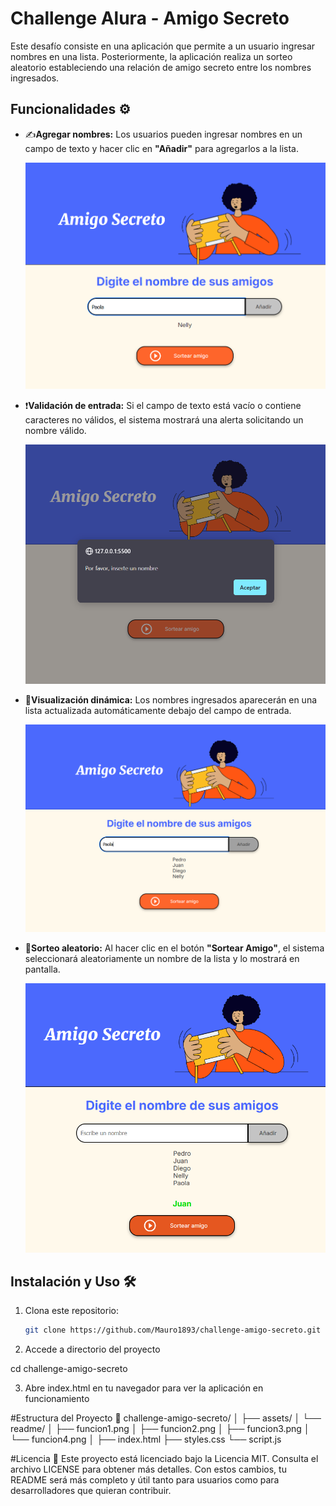 # Challenge Alura - Amigo Secreto

Este desafío consiste en una aplicación que permite a un usuario ingresar nombres en una lista. Posteriormente, la aplicación realiza un sorteo aleatorio estableciendo una relación de amigo secreto entre los nombres ingresados.

## Funcionalidades ⚙️

- ✍️**Agregar nombres:** Los usuarios pueden ingresar nombres en un campo de texto y hacer clic en **"Añadir"** para agregarlos a la lista.
  
  ![Agregar nombre](./assets/readme/funcion1.png)

- ❗**Validación de entrada:** Si el campo de texto está vacío o contiene caracteres no válidos, el sistema mostrará una alerta solicitando un nombre válido.
  
  ![Alerta de validación](./assets/readme/funcion2.png)

- 👀**Visualización dinámica:** Los nombres ingresados aparecerán en una lista actualizada automáticamente debajo del campo de entrada.
  
  ![Lista de nombres](./assets/readme/funcion3.png)

- 🎲**Sorteo aleatorio:** Al hacer clic en el botón **"Sortear Amigo"**, el sistema seleccionará aleatoriamente un nombre de la lista y lo mostrará en pantalla.
  
  ![Resultado sorteo](./assets/readme/funcion4.png)

## Instalación y Uso 🛠️

1. Clona este repositorio:
   ```sh
   git clone https://github.com/Mauro1893/challenge-amigo-secreto.git
2. Accede a directorio del proyecto 

cd challenge-amigo-secreto

3. Abre index.html en tu navegador para ver la aplicación en funcionamiento


#Estructura del Proyecto 📂
challenge-amigo-secreto/
│
├── assets/
│   └── readme/
│       ├── funcion1.png
│       ├── funcion2.png
│       ├── funcion3.png
│       └── funcion4.png
│
├── index.html
├── styles.css
└── script.js

#Licencia 📜 
Este proyecto está licenciado bajo la Licencia MIT. Consulta el archivo LICENSE para obtener más detalles.
Con estos cambios, tu README será más completo y útil tanto para usuarios como para desarrolladores que quieran contribuir.
